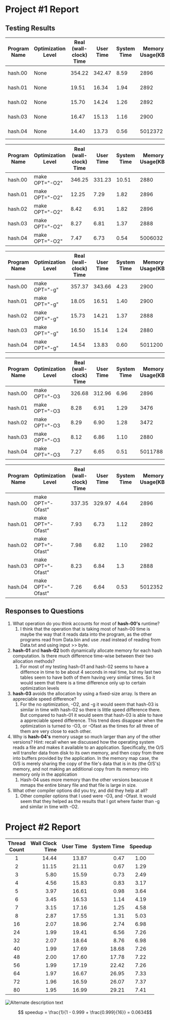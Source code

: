 # Project #1 Report



## Testing Results
| Program Name | Optimization Level | Real (wall-clock) Time | User Time | System Time | Memory Usage(KB) |   Thorughput    | Performance Improvement|
|--------------|--------------------|------------------------|-----------|-------------|------------------|-----------------|------------------------|
|  hash.00     | None               | 354.22                 | 342.47    | 8.59        | 2896             | 2823 hashes/sec | 1x                     |
|  hash.01     | None               | 19.51                  | 16.34     | 1.94        | 2892             | 51255 hashes/sec| 21x                    |
|  hash.02     | None               | 15.70                  | 14.24     | 1.26        | 2892             | 63694 hashes/sec | 22x                    |
|  hash.03     | None               | 16.47                  | 15.13     | 1.16        | 2900             | 60716 hashes/sec| 21x                    |
|  hash.04     | None               | 14.40                  | 13.73     | 0.56        | 5012372          | 69444 hashes/sec| 24x                    |

| Program Name | Optimization Level | Real (wall-clock) Time | User Time | System Time | Memory Usage(KB) |   Thorughput     | Performance Improvement|
|--------------|--------------------|------------------------|-----------|-------------|------------------|------------------|------------------------|
|  hash.00     | make OPT="-O2"     | 346.25                 | 331.23    | 10.51       | 2880             | 2888 hashes/sec  | 1x                     |
|  hash.01     | make OPT="-O2"     | 12.25                  | 7.29      | 1.82        | 2896             | 81632 hashes/sec | 27x                    |
|  hash.02     | make OPT="-O2"     | 8.42                   | 6.91      | 1.82        | 2896             | 118764 hashes/sec| 41x                    |
|  hash.03     | make OPT="-O2"     | 8.27                   | 6.81      | 1.37        | 2888             | 123918 hashes/sec| 41x                    |
|  hash.04     | make OPT="-O2"     | 7.47                   | 6.73      | 0.54        | 5006032          | 133868 hashes/sec| 46x                    |

| Program Name | Optimization Level | Real (wall-clock) Time | User Time | System Time | Memory Usage(KB) |   Thorughput    | Performance Improvement|
|--------------|--------------------|------------------------|-----------|-------------|------------------|-----------------|------------------------|
|  hash.00     | make OPT="-g"      | 357.37                 | 343.66    | 4.23        | 2900             | 2888 hashes/sec | 1x                     |
|  hash.01     | make OPT="-g"      | 18.05                  | 16.51     | 1.40        | 2900             | 55401 hashes/sec| 19x                    |
|  hash.02     | make OPT="-g"      | 15.73                  | 14.21     | 1.37        | 2888             | 63572 hashes/sec | 22x                    |
|  hash.03     | make OPT="-g"      | 16.50                  | 15.14     | 1.24        | 2880             | 60606 hashes/sec| 21x                    |
|  hash.04     | make OPT="-g"      | 14.54                  | 13.83     | 0.60        | 5011200          | 68775 hashes/sec| 24x                    |

| Program Name | Optimization Level | Real (wall-clock) Time | User Time | System Time | Memory Usage(KB) |   Thorughput     | Performance Improvement|
|--------------|--------------------|------------------------|-----------|-------------|------------------|------------------|------------------------|
|  hash.00     | make OPT="-O3      | 326.68                 | 312.96    | 6.96        | 2896             | 3061 hashes/sec  | 1x                     |
|  hash.01     | make OPT="-O3      | 8.28                   | 6.91      | 1.29        | 3476             | 120772 hashes/sec| 39x                    |
|  hash.02     | make OPT="-O3      | 8.29                   | 6.90      | 1.28        | 3472             | 120627 hashes/sec | 39x                    |
|  hash.03     | make OPT="-O3      | 8.12                   | 6.86      | 1.10        | 2880             | 123152 hashes/sec| 40x                    |
|  hash.04     | make OPT="-O3      | 7.27                   | 6.65      | 0.51        | 5011788          | 137551 hashes/sec| 44x                    |

| Program Name | Optimization Level | Real (wall-clock) Time | User Time | System Time | Memory Usage(KB) |   Thorughput     | Performance Improvement|
|--------------|--------------------|------------------------|-----------|-------------|------------------|------------------|------------------------|
|  hash.00     | make OPT="-Ofast"  | 337.35                 | 329.97    | 4.64        | 2896             | 2964 hashes/sec  | 1x                     |
|  hash.01     | make OPT="-Ofast"  | 7.93                   | 6.73      | 1.12        | 2892             | 126103 hashes/sec| 42x                    |
|  hash.02     | make OPT="-Ofast"  | 7.98                   | 6.82      | 1.10        | 2982             | 125313 hashes/sec | 42x                    |
|  hash.03     | make OPT="-Ofast"  | 8.23                   | 6.84      | 1.3         | 2888             | 121506 hashes/sec| 40x                    |
|  hash.04     | make OPT="-Ofast"  | 7.26                   | 6.64      | 0.53        | 5012352          | 137741 hashes/sec| 46x                    |

## Responses to Questions
1. What operation do you think accounts for most of **hash-00's** runtime?
    1. I think that the operation that is taking most of hash-00 time is maybe the way that it
        reads data into the program, as the other programs read from Data.bin and use .read instead of 
        reading from Data.txt and using input >> byte. 
2. **hash-01** and **hash-02** both dynamically allocate memory for each hash computation.  Is there much difference time-wise between their two allocation methods?
    1. For most of my testing hash-01 and hash-02 seems to have a differnce in time to be about 4
        seconds in real time, but my last two tables seem to have both of them having very simliar times.
        So it would seem that there is a time difference only up to certain optimization levels
3. **hash-03** avoids the allocation by using a fixed-size array.  Is there an appreciable speed difference?
    1. For the no optimization, -O2, and -g it would seem that hash-03 is similar in time with hash-02 so
        there is little speed difference there. But compared to hash-01 it would seem that hash-03 is able to
        have a appreciable speed difference. This trend does disappear when the optimization is turned to
        -O3, or -Ofast as the times for all three of them are very close to each other. 
4. Why is **hash-04's** memory usage so much larger than any of the other versions? Hint: recall when we discussed how the operating system reads a file and makes it available to an application.  Specifically, the O/S will transfer data from disk to its own memory, and then copy from there into buffers provided by the application.  In the memory map case, the O/S is merely sharing the copy of the file's data that is in its (the O/S's) memory, and not making an additional copy from its memory into memory only in the application
    1. Hash-04 uses more memory than the other versions beacuse it mmaps the entire binary file and
        that file is large in size. 
5. What other compiler options did you try, and did they help at all?
    1. Other compiler options that I used were -O3, and -Ofast. It would seem that they helped as the 
        results that I got where faster than -g and similar in time with -O2.
# Project #2 Report
|Thread<br>Count|Wall Clock<br>Time|User Time|System Time|Speedup|
|:--:|--:|--:|--:|:--:|
|1|14.44|13.87| 0.47|1.00|
|2|11.15|21.11| 0.67| 1.29|
|3| 5.80|15.59| 0.73| 2.49|
|4| 4.56|15.83| 0.83| 3.17|
|5| 3.97|16.61| 0.98| 3.64|
|6| 3.45|16.53| 1.14| 4.19|
|7| 3.15|17.16| 1.25| 4.58|
|8| 2.87|17.55| 1.31| 5.03|
|16| 2.07|18.96| 2.74| 6.98|
|24| 1.99|19.41| 6.56| 7.26|
|32| 2.07|18.64| 8.76| 6.98|
|40| 1.99|17.69|18.68| 7.26|
|48| 2.00|17.60|17.78| 7.22|
|56| 1.99|17.19|22.42| 7.26|
|64| 1.97|16.67|26.95| 7.33|
|72| 1.96|16.59|26.07| 7.37|
|80| 1.95|16.99|29.21| 7.41|

![Alternate description text](<Project-2/IMG_0033.HEIC>)


$$ speedup = \frac{1}{1 - 0.999 + \frac{0.999}{16}} = 0.0634$$
